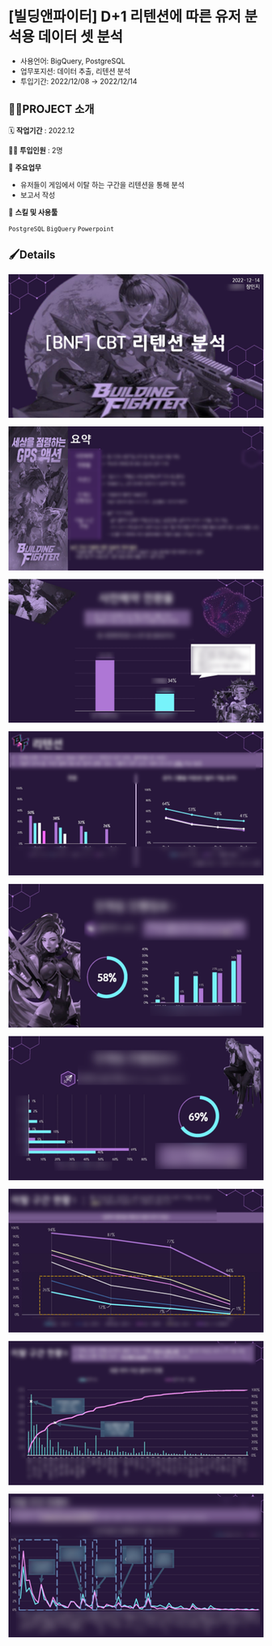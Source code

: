 # [빌딩앤파이터] D+1 리텐션에 따른 유저 분석용 데이터 셋 분석

- 사용언어: BigQuery, PostgreSQL
- 업무포지션: 데이터 추출, 리텐션 분석
- 투입기간: 2022/12/08 → 2022/12/14

## 👩‍🏫PROJECT 소개

🗓️ **작업기간** : 2022.12

👨‍💻 **투입인원** : 2명

📒 **주요업무** 

- 유저들이 게임에서 이탈 하는 구간을 리텐션을 통해 분석
- 보고서 작성

🌱 **스킬 및 사용툴**

`PostgreSQL` `BigQuery` `Powerpoint`

## 🖌️Details


![](wp_retension_analysis/IMG_2120.png)

![](wp_retension_analysis/IMG_2121.png)

![](wp_retension_analysis/IMG_2122.png)

![](wp_retension_analysis/IMG_2123.png)

![](wp_retension_analysis/IMG_2124.png)

![](wp_retension_analysis/IMG_2125.png)

![](wp_retension_analysis/IMG_2126.png)

![](wp_retension_analysis/IMG_2127.png)

![](wp_retension_analysis/IMG_2128.png)

